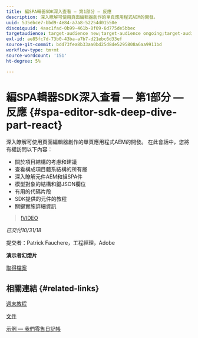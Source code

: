 ```yaml
---
title: 編SPA輯器SDK深入查看 — 第1部分 — 反應
description: 深入瞭解可使用頁面編輯器創作的單頁應用程式AEM的開發。
uuid: 535ebce7-bbd9-4e84-a7a8-52254d01550e
discoiquuid: 4aac1fad-0b99-461b-8f09-6d775de5bbec
targetaudience: target-audience new;target-audience ongoing;target-audience upgrader
exl-id: ae85fc7d-73b0-43ba-a7b7-d21ebc6d33ef
source-git-commit: bdd73fea8b33aa0bd25d8de5295808a6aa9911bd
workflow-type: tm+mt
source-wordcount: '151'
ht-degree: 5%

---
```


# 編SPA輯器SDK深入查看 — 第1部分 — 反應 {#spa-editor-sdk-deep-dive-part-react}

深入瞭解可使用頁面編輯器創作的單頁應用程式AEM的開發。 在此會話中，您將有權訪問以下內容：

* 關於項目結構的考慮和建議
* 查看構成項目體系結構的所有層
* 深入瞭解元件AEM和組SPA件
* 模型對象的結構和鍵JSON欄位
* 有用的代碼片段
* SDK提供的元件的教程
* 關鍵實施詳細資訊

>[!VIDEO](https://video.tv.adobe.com/v/25194/?quality=9)

*已交付10/31/18*

提交者：Patrick Fauchere，工程經理，Adobe

**演示者幻燈片**

[取得檔案](assets/aem-gems-spa-editordeepdive-react-10312018.pdf)

## 相關連結 {#related-links}

[週末教程](https://experienceleague.adobe.com/docs/experience-manager-learn/getting-started-wknd-tutorial-develop/overview.html?lang=zh-Hant)

[文件](https://helpx.adobe.com/experience-manager/6-4/sites/developing/using/spa-overview.html)

[示例 — 我們零售日記帳](https://github.com/adobe/aem-sample-we-retail-journal)

<!--
[Get back to the Overview](https://helpx.adobe.com/experience-manager/kt/eseminars/gems/aem-index.html)
-->
